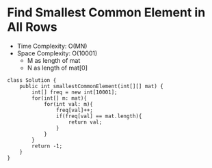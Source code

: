 # Find Smallest Common Element in All Rows

- Time Complexity: O(MN)
- Space Complexity: O(10001)
  - M as length of mat
  - N as length of mat[0]

```
class Solution {
    public int smallestCommonElement(int[][] mat) {
        int[] freq = new int[10001];
        for(int[] m: mat){
            for(int val: m){
                freq[val]++;
                if(freq[val] == mat.length){
                    return val;
                }
            }
        }
        return -1;
    }
}
```
